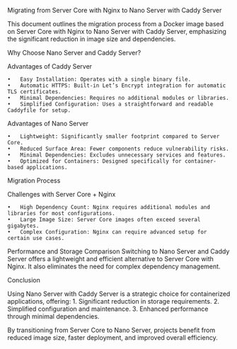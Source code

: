 Migrating from Server Core with Nginx to Nano Server with Caddy Server

This document outlines the migration process from a Docker image based on Server Core with Nginx to Nano Server with Caddy Server, emphasizing the significant reduction in image size and dependencies.

Why Choose Nano Server and Caddy Server?

Advantages of Caddy Server

	•	Easy Installation: Operates with a single binary file.
	•	Automatic HTTPS: Built-in Let’s Encrypt integration for automatic TLS certificates.
	•	Minimal Dependencies: Requires no additional modules or libraries.
	•	Simplified Configuration: Uses a straightforward and readable Caddyfile for setup.

Advantages of Nano Server

	•	Lightweight: Significantly smaller footprint compared to Server Core.
	•	Reduced Surface Area: Fewer components reduce vulnerability risks.
	•	Minimal Dependencies: Excludes unnecessary services and features.
	•	Optimized for Containers: Designed specifically for container-based applications.

Migration Process

Challenges with Server Core + Nginx

	•	High Dependency Count: Nginx requires additional modules and libraries for most configurations.
	•	Large Image Size: Server Core images often exceed several gigabytes.
	•	Complex Configuration: Nginx can require advanced setup for certain use cases.


Performance and Storage Comparison
Switching to Nano Server and Caddy Server offers a lightweight and efficient alternative to Server Core with Nginx. It also eliminates the need for complex dependency management.

Conclusion

Using Nano Server with Caddy Server is a strategic choice for containerized applications, offering:
	1.	Significant reduction in storage requirements.
	2.	Simplified configuration and maintenance.
	3.	Enhanced performance through minimal dependencies.

By transitioning from Server Core to Nano Server, projects benefit from reduced image size, faster deployment, and improved overall efficiency.
